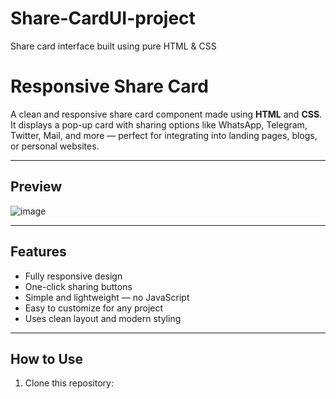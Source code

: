 # Share-CardUI-project
Share card interface built using pure HTML &amp; CSS

# Responsive Share Card

A clean and responsive share card component made using **HTML** and **CSS**.  
It displays a pop-up card with sharing options like WhatsApp, Telegram, Twitter, Mail, and more — perfect for integrating into landing pages, blogs, or personal websites.

---

## Preview

![image](https://github.com/user-attachments/assets/bb3164ff-b8d1-4516-a663-6d74c45eb13c)



---

## Features

- Fully responsive design
- One-click sharing buttons
- Simple and lightweight — no JavaScript
- Easy to customize for any project
- Uses clean layout and modern styling

---

## How to Use

1. Clone this repository: 
